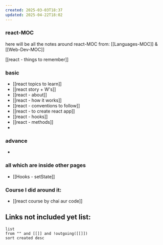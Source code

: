 ```yaml
---
created: 2025-03-03T18:37
updated: 2025-04-22T18:02
---
```


### react-MOC

here will be all the notes around react-MOC from: [[Languages-MOC]] & [[Web-Dev-MOC]]

[[react - things to remember]]

### basic

- [[react topics to learn]]
- [[react story + W's]]
- [[react - about]]
- [[react - how it works]]
- [[react - conventions to follow]]
- [[react - to create react app]]
- [[react - hooks]]
- [[react - methods]]
- 


### advance

- 


### all which are inside other pages

- [[Hooks - setState]]


### Course I did around it:


- [[react course by chai aur code]]



## **Links not included yet list:**
```dataview
list
from "" and [[]] and !outgoing([[]])
sort created desc
```
